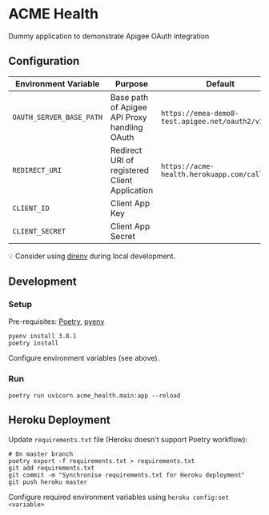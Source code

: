 # ACME Health

Dummy application to demonstrate Apigee OAuth integration

## Configuration

| Environment Variable     | Purpose                                       | Default                                         |
| ------------------------ | --------------------------------------------- | ----------------------------------------------- |
| `OAUTH_SERVER_BASE_PATH` | Base path of Apigee API Proxy handling OAuth  | `https://emea-demo8-test.apigee.net/oauth2/v1/` |
| `REDIRECT_URI`           | Redirect URI of registered Client Application | `https://acme-health.herokuapp.com/callback`    |
| `CLIENT_ID`              | Client App Key                                |                                                 |
| `CLIENT_SECRET`          | Client App Secret                             |                                                 |

:bulb: Consider using [direnv](https://direnv.net/) during local development.

## Development

### Setup

Pre-requisites: [Poetry](https://python-poetry.org/), [pyenv](https://github.com/pyenv/pyenv)

```
pyenv install 3.8.1
poetry install
```

Configure environment variables (see above).

### Run

```
poetry run uvicorn acme_health.main:app --reload
```

## Heroku Deployment

Update `requirements.txt` file (Heroku doesn't support Poetry workflow):

```
# On master branch
poetry export -f requirements.txt > requirements.txt
git add requirements.txt
git commit -m "Synchronise requirements.txt for Heroku deployment"
git push heroku master
```

Configure required environment variables using `heroku config:set <variable>`
